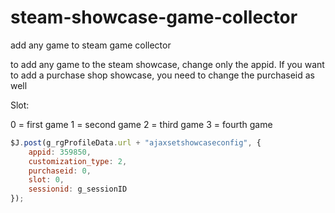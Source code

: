 # steam-showcase-game-collector
add any game to steam game collector 

to add any game to the steam showcase, change only the appid. If you want to add a purchase shop showcase, you need to change the purchaseid as well



Slot:

0 = first game
1 = second game
2 = third game
3 = fourth game

```javascript
$J.post(g_rgProfileData.url + "ajaxsetshowcaseconfig", {
    appid: 359850,
    customization_type: 2,
    purchaseid: 0,
    slot: 0,
    sessionid: g_sessionID
});


